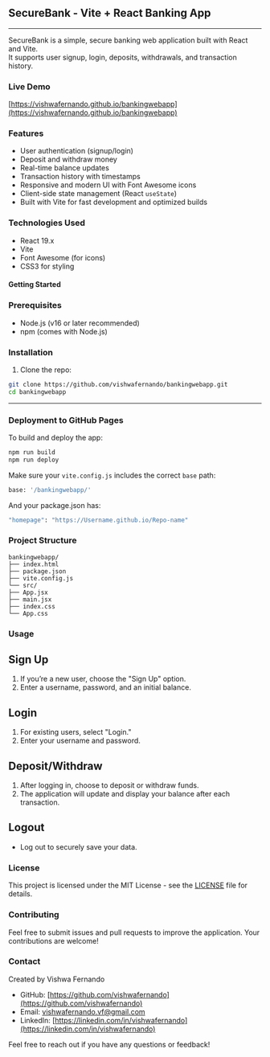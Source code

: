 ## SecureBank - Vite + React Banking App
---

SecureBank is a simple, secure banking web application built with React and Vite.  
It supports user signup, login, deposits, withdrawals, and transaction history.



### Live Demo

[https://vishwafernando.github.io/bankingwebapp](https://vishwafernando.github.io/bankingwebapp)



### Features

- User authentication (signup/login)
- Deposit and withdraw money
- Real-time balance updates
- Transaction history with timestamps
- Responsive and modern UI with Font Awesome icons
- Client-side state management (React `useState`)
- Built with Vite for fast development and optimized builds



### Technologies Used

- React 19.x
- Vite
- Font Awesome (for icons)
- CSS3 for styling



#### Getting Started

### Prerequisites

- Node.js (v16 or later recommended)
- npm (comes with Node.js)

### Installation

1. Clone the repo:

```bash
git clone https://github.com/vishwafernando/bankingwebapp.git
cd bankingwebapp
```

---

### Deployment to GitHub Pages

To build and deploy the app:

```bash
npm run build
npm run deploy
```

Make sure your `vite.config.js` includes the correct `base` path:

```bash
base: '/bankingwebapp/'
```

And your package.json has:

```bash
"homepage": "https://Username.github.io/Repo-name"
```



### Project Structure

```
bankingwebapp/
├── index.html
├── package.json
├── vite.config.js
└── src/
├── App.jsx
├── main.jsx
├── index.css
└── App.css
```



### Usage


## Sign Up
1. If you’re a new user, choose the "Sign Up" option.
2. Enter a username, password, and an initial balance.

## Login
1. For existing users, select "Login."
2. Enter your username and password.

## Deposit/Withdraw
1. After logging in, choose to deposit or withdraw funds.
2. The application will update and display your balance after each transaction.

## Logout
- Log out to securely save your data.



### License
This project is licensed under the MIT License - see the [LICENSE](./LICENSE) file for details.



### Contributing
Feel free to submit issues and pull requests to improve the application. Your contributions are welcome!

 
### Contact

Created by Vishwa Fernando

- GitHub: [https://github.com/vishwafernando](https://github.com/vishwafernando)  
- Email: vishwafernando.vf@gmail.com  
- LinkedIn: [https://linkedin.com/in/vishwafernando](https://linkedin.com/in/vishwafernando)  

Feel free to reach out if you have any questions or feedback!

